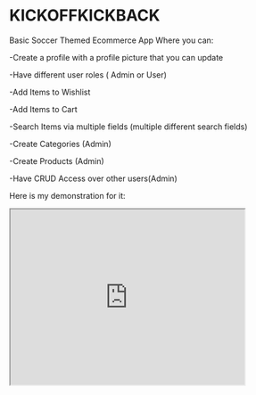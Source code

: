 <h1>KICKOFFKICKBACK</h1>

<p>Basic Soccer Themed Ecommerce App Where you can: </p>
<p>-Create a profile with a profile picture that you can update</p>
<p>-Have different user roles ( Admin or User)</p>
<p>-Add Items to Wishlist</p>
<p>-Add Items to Cart </p>
<p>-Search Items via multiple fields (multiple different search fields)</p>
<p>-Create Categories (Admin) </p>
<p>-Create Products (Admin)</p>
<p>-Have CRUD Access over other users(Admin)</p>
<p>Here is my demonstration for it:</p>
 <iframe width="420" height="315"
src="https://youtu.be/RP7l0yf9aFQ">
</iframe>
